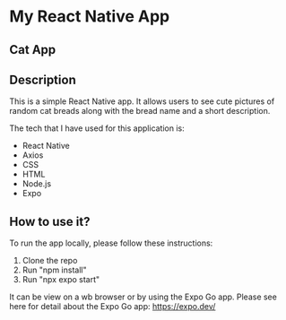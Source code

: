 # My React Native App

## Cat App

## Description

This is a simple React Native app.
It allows users to see cute pictures of random cat breads along with the bread name and a short description.

The tech that I have used for this application is:

- React Native
- Axios
- CSS
- HTML
- Node.js
- Expo

## How to use it?

To run the app locally, please follow these instructions:

1. Clone the repo
2. Run "npm install"
3. Run "npx expo start"

It can be view on a wb browser or by using the Expo Go app.
Please see here for detail about the Expo Go app: https://expo.dev/
